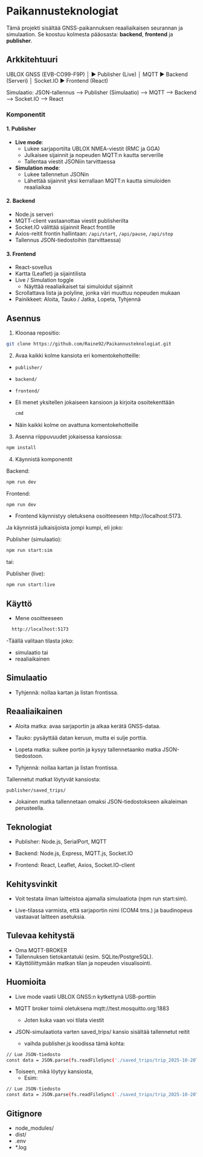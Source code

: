# Paikannusteknologiat

Tämä projekti sisältää GNSS-paikannuksen reaaliaikaisen seurannan ja simulaation. Se koostuu kolmesta pääosasta: **backend**, **frontend** ja **publisher**. 

## Arkkitehtuuri

UBLOX GNSS (EVB-CO99-F9P)
│
►
Publisher (Live)
│ MQTT
►
Backend (Serveri)
│ Socket.IO
►
Frontend (React)

Simulaatio:
JSON-tallennus --> Publisher (Simulaatio) --> MQTT --> Backend --> Socket.IO --> React


### Komponentit

#### 1. **Publisher**
- **Live mode**:  
  - Lukee sarjaportilta UBLOX NMEA-viestit (RMC ja GGA)
  - Julkaisee sijainnit ja nopeuden MQTT:n kautta serverille
  - Tallentaa viestit JSONiin tarvittaessa
- **Simulation mode**:  
  - Lukee tallennetun JSONin
  - Lähettää sijainnit yksi kerrallaan MQTT:n kautta simuloiden reaaliaikaa

#### 2. **Backend**
- Node.js serveri
- MQTT-client vastaanottaa viestit publisherilta
- Socket.IO välittää sijainnit React frontille
- Axios-reitit frontin hallintaan: `/api/start`, `/api/pause`, `/api/stop`
- Tallennus JSON-tiedostoihin (tarvittaessa)

#### 3. **Frontend**
- React-sovellus
- Kartta (Leaflet) ja sijaintilista
- Live / Simulation toggle
  - Näyttää reaaliaikaiset tai simuloidut sijainnit
- Scrollattava lista ja polyline, jonka väri muuttuu nopeuden mukaan
- Painikkeet: Aloita, Tauko / Jatka, Lopeta, Tyhjennä

## Asennus

1. Kloonaa repositio:
```bash
git clone https://github.com/Raine92/Paikannusteknologiat.git
```

2. Avaa kaikki kolme kansiota eri komentokehotteille:

- `publisher/`
- `backend/`
- `frontend/`

- Eli menet yksitellen jokaiseen kansioon ja kirjoita osoitekenttään
  ```bash
  cmd
  ```
- Näin kaikki kolme on avattuna komentokehotteille

3. Asenna riippuvuudet jokaisessa kansiossa:

```bash
npm install
```

4. Käynnistä komponentit


Backend:

```bash
npm run dev
```

Frontend:

```bash
npm run dev
```
- Frontend käynnistyy oletuksena osoitteeseen http://localhost:5173.


Ja käynnistä julkaisijoista jompi kumpi,
eli joko:

Publisher (simulaatio):

```bash
npm run start:sim
```
tai:

Publisher (live):

```bash
npm run start:live
```


## Käyttö
- Mene osoitteeseen
```bash
  http://localhost:5173
```
-Täällä valitaan tilasta joko:
- simulaatio
 tai
- reaaliaikainen

## Simulaatio

- Tyhjennä: nollaa kartan ja listan frontissa.

## Reaaliaikainen

- Aloita matka: avaa sarjaportin ja alkaa kerätä GNSS-dataa.

- Tauko: pysäyttää datan keruun, mutta ei sulje porttia.

- Lopeta matka: sulkee portin ja kysyy tallennetaanko matka JSON-tiedostoon.

- Tyhjennä: nollaa kartan ja listan frontissa.

Tallennetut matkat löytyvät kansiosta:
```bash
publisher/saved_trips/
```
- Jokainen matka tallennetaan omaksi JSON-tiedostokseen aikaleiman perusteella.

## Teknologiat
- Publisher: Node.js, SerialPort, MQTT

- Backend: Node.js, Express, MQTT.js, Socket.IO

- Frontend: React, Leaflet, Axios, Socket.IO-client

## Kehitysvinkit

- Voit testata ilman laitteistoa ajamalla simulaatiota (npm run start:sim).

- Live-tilassa varmista, että sarjaportin nimi (COM4 tms.) ja baudinopeus vastaavat laitteen asetuksia.

## Tulevaa kehitystä
- Oma MQTT-BROKER
- Tallennuksen tietokantatuki (esim. SQLite/PostgreSQL).
- Käyttöliittymään matkan tilan ja nopeuden visualisointi.

## Huomioita
- Live mode vaatii UBLOX GNSS:n kytkettynä USB-porttiin

- MQTT broker toimii oletuksena mqtt://test.mosquitto.org:1883
  - Joten kuka vaan voi tilata viestit 

- JSON-simulaatiota varten saved_trips/ kansio sisältää tallennetut reitit
  - vaihda publisher.js koodissa tämä kohta:
```bash
// Lue JSON-tiedosto
const data = JSON.parse(fs.readFileSync('./saved_trips/trip_2025-10-20T18-17-14-472Z.json', 'utf8'));
```
- Toiseen, mikä löytyy kansiosta,
  - Esim:

```bash
// Lue JSON-tiedosto
const data = JSON.parse(fs.readFileSync('./saved_trips/trip_2025-10-20T18-30-15-026Z.json', 'utf8'));
```

## Gitignore
- node_modules/
- dist/
- .env
- *.log
